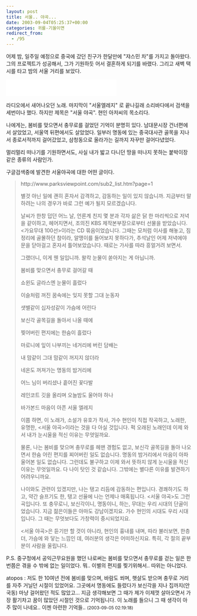 ```yaml
---
layout: post
title: 서울.. 야곡...
date: 2003-09-04T05:25:37+00:00
categories: 귀를-기울이면
redirect_from:
  - /95
---
```


어제 밤, 일주일 예정으로 중국에 갔던 친구가 한달만에 "쟈스민 차"를 가지고 돌아왔다. 그의 프로젝트가 성공해서, 그가 기원하듯 어서 결혼하게 되기를 바랬다. 그리고 새벽 택시를 타고 밤의 서울 거리를 보았다.

<P><EMBED src=/mp3/KBS가요무대_100선7CD_CD5_05.현인_서울야곡.mp3 width=300 height=45 type=audio/mpeg autostart="false" enablecontextmenu="false"></P>

라디오에서 새어나오던 노래. 마지막이 "서울엘레지" 로 끝나길래 소리바다에서 검색을 세번이나 했다. 하지만 제목은 "서울 야곡". 현인 아저씨의 목소리다.

나에게는, 봄비를 맞으면서 충무로를 걸었던 기억이 분명히 있다. 남대문시장 건너편에서 살았었고, 서울역 뒤편에서도 살았었다. 일부러 명동에 있는 중국대사관 골목을 지나서 종로서적까지 걸어갔었고, 삼청동으로 올라가는 길까지 자꾸만 걸어다녔었다.

멀리멀리 떠나기를 기원하면서도, 사실 내가 밟고 다니던 땅을 떠나지 못하는 붙박이장 같은 종류의 사람인가.

구글검색중에 발견한 서울야곡에 대한 어떤 글이다.

<BLOCKQUOTE>http://www.parksviewpoint.com/sub2_list.htm?page=1

별것 아닌 일에 괜히 혼자서 감격하고, 감동하는 일이 있지 않습니까. 지금부터 말하려는 나의 경우가 바로 그런 예가 될지 모르겠습니다.

날씨가 한창 덥던 어느 날, 언론계 친지 몇 분과 각자 삶은 닭 한 마리씩으로 저녁을 같이하고, 헤어지면서, 조의진 KBS 제작본부장으로부터 선물을 받았습니다. &lt;가요무대 100선&gt;이라는 CD 묶음이었습니다. 그때는 모처럼 이사를 해놓고, 짐 정리에 골몰하던 참이라, 알맹이를 들어보지 못하다가, 추석날인 어제 저녁에야 문을 닫아걸고 혼자서 틀어보았습니다. 때로는 가사를 따라 흥얼거려 보면서.

그랬더니, 이게 웬 일입니까. 왈칵 눈물이 쏟아지는 게 아닙니까.

봄비를 맞으면서 충무로 걸어갈 때

쇼윈도 글라스엔 눈물이 흘렀다

이슬처럼 꺼진 꿈속에는 잊지 못할 그대 눈동자

샛별같이 십자성같이 가슴에 어린다

보신각 골목길을 돌아서 나올 때에

찢어버린 편지에는 한숨이 흘렀다

마로니에 잎이 나부끼는 네거리에 버린 담배는

내 맘같이 그대 맘같이 꺼지지 않더라

네온도 꺼져가는 명동의 밤거리에

어느 님이 버리셨나 흩어진 꽃다발

레인코트 깃을 올리며 오늘밤도 울어야 하나

바가본드 마음이 아픈 서울 엘레지

이쯤 하면, 이 노래가, 소설가 유호가 작사, 가수 현인이 직접 작곡하고, 노래한, 유명한, &lt;서울 야곡&gt;이라는 것을 다 아실 것입니다. 퍽 오래된 노래인데 이제 와서 내가 눈시울을 적신 이유는 무엇일까요.

물론, 나는 봄비를 맞으며 충무로를 헤맨 경험도 없고, 보신각 골목길을 돌아 나오면서 한숨 어린 편지를 찌어버린 일도 없습니다. 명동의 밤거리에서 마음이 아파 울어본 일도 없습니다. 그런데도 불구하고 이제 와서 뜻하지 않게 눈시울을 적신 이유는 무엇일까요. 다 나이 탓인 것 같습니다. 그밖에는 별다른 이유를 발견하기 어려우니까요.

나이와도 관련이 있겠지만, 나는 탱고 리듬에 감동하는 편입니다. 경쾌하기도 하고, 약간 슬프기도 한, 탱고 선율에 나는 언제나 매혹됩니다. &lt;서울 야곡&gt;도 그런 곡입니다. 또 충무로니, 보신각이니, 명동이니, 하는, 무대는 우리 시대의 단골이었습니다. 지금 젊은이들은 아마도 강남이겠지요. 가수 현인의 시대도 우리 시대입니다. 그 때는 무엇보다도 가창력이 중시되었지요.

&lt;서울 야곡&gt;은 듣기만 할 것이 아니라, 현인의 흉내를 내며, 따라 불러보면, 한층 더, 가슴에 와 닿는 느낌인 데, 여러분의 생각은 어떠하신지요. 특히, 각 절의 끝부분이 사람을 울립니다. </BLOCKQUOTE>

P.S. 중구청에서 공익근무요원을 했던 나로써는 봄비를 맞으면서 충무로를 걷는 일은 한번쯤은 겪을 수 밖에 없는 일이었다. 뭐.. 이별의 편지를 찢기위해서.. 따위는 아니었다.
<div id=comments>
<div class=comment>
<!--- cmt:204 --->
<!--- mail: --->
<!--- parent:0 --->
atopos : 
저도 한 10여년 전에 봄비를 맞으며, 바람도 쐬며, 햇살도 받으며 
충무로 거리를 자주 거닐던 시절이 있었어요. 
그곳에서 명동에도 들렀다가 보신각을 지나 
집까지(안국동) 마냥 걸어왔던 적도 많았고...
지금 생각해보면 그 때가 제가 이제껏 살아오면서 
가장 활기차고 꿈이 많았던 시절인 것으로 기억됩니다.
이 노래를 들으니 그 때 생각이 아주 많이 나네요..
이젠 아련한 기억들..
 <small>(2003-09-05 02:19:18)</small>
</div>
</div>
